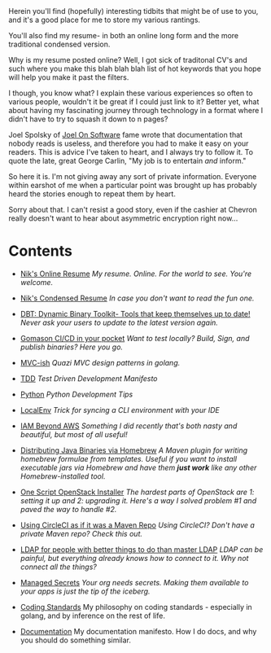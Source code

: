 <head>
    <link rel="shortcut icon" type="image/png" href="shifu-small.png">
</head>
Herein you'll find (hopefully) interesting tidbits that might be of use to you, and it's a good place for me to store my various rantings.

You'll also find my resume- in both an online long form and the more traditional condensed version.

Why is my resume posted online?  Well, I got sick of traditonal CV's and such where you make this blah blah blah list of hot keywords that you hope will help you make it past the filters.

I though, you know what?  I explain these various experiences so often to various people, wouldn't it be great if I could just link to it?  Better yet, what about having my fascinating journey through technology in a format where I didn't have to try to squash it down to n pages?

Joel Spolsky of [Joel On Software](https://www.joelonsoftware.com) fame wrote that documentation that nobody reads is useless, and therefore you had to make it easy on your readers.  This is advice I've taken to heart, and I always try to follow it.  To quote the late, great George Carlin, "My job is to entertain *and* inform."

So here it is.  I'm not giving away any sort of private information.  Everyone within earshot of me when a particular point was brought up has probably heard the stories enough to repeat them by heart.  

Sorry about that.  I can't resist a good story, even if the cashier at Chevron really doesn't want to hear about asymmetric encryption right now...

# Contents

* [Nik's Online Resume](NikOguraResume.md) *My resume.  Online.  For the world to see.  You're welcome.*

* [Nik's Condensed Resume](https://github.com/nikogura/nikogura.github.io/blob/master/NikOguraResume.docx?raw=true)  *In case you don't want to read the fun one.*

* [DBT: Dynamic Binary Toolkit- Tools that keep themselves up to date!](DBT.md) *Never ask your users to update to the latest version again.*

* [Gomason CI/CD in your pocket](https://github.com/nikogura/gomason) *Want to test locally?  Build, Sign, and publish binaries?  Here you go.*

* [MVC-ish](MVC-Ish.md) *Quazi MVC design patterns in golang.*

* [TDD](TDD.md) *Test Driven Development Manifesto*

* [Python](Python.md) *Python Development Tips*

* [LocalEnv](LocalEnv.md) *Trick for syncing a CLI environment with your IDE*

* [IAM Beyond AWS](IAM-Beyond_AWS.md) *Something I did recently that's both nasty and beautiful, but most of all useful!*

* [Distributing Java Binaries via Homebrew](https://github.com/nikogura/homebrew-formula-plugin)  *A Maven plugin for writing homebrew formulae from templates.  Useful if you want to install executable jars via Homebrew and have them **just work** like any other Homebrew-installed tool.*

* [One Script OpenStack Installer](OpenStackLibertyInstaller.md)  *The hardest parts of OpenStack are 1: setting it up and 2: upgrading it.  Here's a way I solved problem #1 and paved the way to handle #2.*

* [Using CircleCI as if it was a Maven Repo](CircleCIMaven.md)  *Using CircleCI?  Don't have a private Maven repo?  Check this out.*

* [LDAP for people with better things to do than master LDAP](AccessAndIdentityMadeEasy.md) *LDAP can be painful, but everything already knows how to connect to it.  Why not connect all the things?*

* [Managed Secrets](ManagedSecrets.md) *Your org needs secrets.  Making them available to your apps is just the tip of the iceberg.*

* [Coding Standards](CodingStandards.md) My philosophy on coding standards - especially in golang, and by inference on the rest of life.

* [Documentation](Documentation.md) My documentation manifesto.  How I do docs, and why you should do something similar.